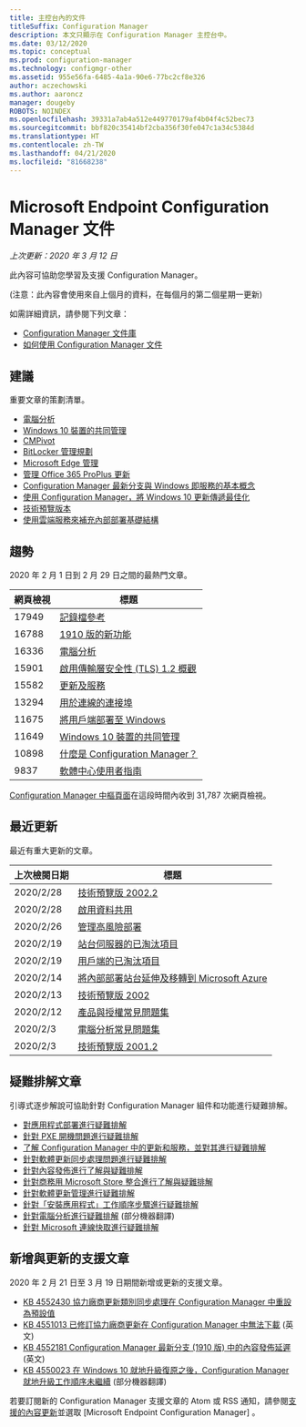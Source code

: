 ```yaml
---
title: 主控台內的文件
titleSuffix: Configuration Manager
description: 本文只顯示在 Configuration Manager 主控台中。
ms.date: 03/12/2020
ms.topic: conceptual
ms.prod: configuration-manager
ms.technology: configmgr-other
ms.assetid: 955e56fa-6485-4a1a-90e6-77bc2cf8e326
author: aczechowski
ms.author: aaroncz
manager: dougeby
ROBOTS: NOINDEX
ms.openlocfilehash: 39331a7ab4a512e449770179af4b04f4c52bec73
ms.sourcegitcommit: bbf820c35414bf2cba356f30fe047c1a34c5384d
ms.translationtype: HT
ms.contentlocale: zh-TW
ms.lasthandoff: 04/21/2020
ms.locfileid: "81668238"
---
```

<!-- 
- Feature 1357546
- This page displays in-console, under the Community workspace, Documentation node. 
- Don't use any relative links; must be full https://docs.microsoft.com and language neutral
- Process: https://microsoft.sharepoint.com/teams/ConfigMgr/Documents/ContentPub/Data%20collection%20process%20for%20Feature%201357546%20In-console%20documentation.docx?web=1
-->

# <a name="microsoft-endpoint-configuration-manager-documentation"></a>Microsoft Endpoint Configuration Manager 文件

*上次更新：2020 年 3 月 12 日*

此內容可協助您學習及支援 Configuration Manager。

(注意：此內容會使用來自上個月的資料，在每個月的第二個星期一更新)

如需詳細資訊，請參閱下列文章：

- [Configuration Manager 文件庫](https://docs.microsoft.com/configmgr)  
- [如何使用 Configuration Manager 文件](https://docs.microsoft.com/configmgr/core/understand/use-docs)

## <a name="recommended"></a>建議

重要文章的策劃清單。

- [電腦分析](https://docs.microsoft.com/configmgr/desktop-analytics/overview)
- [Windows 10 裝置的共同管理](https://docs.microsoft.com/configmgr/comanage/overview)  
- [CMPivot](https://docs.microsoft.com/configmgr/core/servers/manage/cmpivot)  
- [BitLocker 管理規劃](https://docs.microsoft.com/configmgr/protect/plan-design/bitlocker-management)  
- [Microsoft Edge 管理](https://docs.microsoft.com/configmgr/apps/deploy-use/deploy-edge)  
- [管理 Office 365 ProPlus 更新](https://docs.microsoft.com/configmgr/sum/deploy-use/manage-office-365-proplus-updates)  
- [Configuration Manager 最新分支與 Windows 即服務的基本概念](https://docs.microsoft.com/configmgr/core/understand/configuration-manager-and-windows-as-service)
- [使用 Configuration Manager，將 Windows 10 更新傳遞最佳化](https://docs.microsoft.com/configmgr/sum/deploy-use/optimize-windows-10-update-delivery)
- [技術預覽版本](https://docs.microsoft.com/configmgr/core/get-started/technical-preview)
- [使用雲端服務來補充內部部署基礎結構](https://docs.microsoft.com/configmgr/core/understand/use-cloud-services)

## <a name="trending"></a>趨勢

2020 年 2 月 1 日到 2 月 29 日之間的最熱門文章。

| 網頁檢視 | 標題 |
|------------|-------|
| 17949 | [記錄檔參考](https://docs.microsoft.com/configmgr/core/plan-design/hierarchy/log-files) |
| 16788 | [1910 版的新功能](https://docs.microsoft.com/configmgr/core/plan-design/changes/whats-new-in-version-1910) |
| 16336 | [電腦分析](https://docs.microsoft.com/configmgr/desktop-analytics/overview) |
| 15901 | [啟用傳輸層安全性 (TLS) 1.2 概觀](https://docs.microsoft.com/configmgr/core/plan-design/security/enable-tls-1-2) |
| 15582 | [更新及服務](https://docs.microsoft.com/configmgr/core/servers/manage/updates) |
| 13294 | [用於連線的連接埠](https://docs.microsoft.com/configmgr/core/plan-design/hierarchy/ports) |
| 11675 | [將用戶端部署至 Windows](https://docs.microsoft.com/configmgr/core/clients/deploy/deploy-clients-to-windows-computers) |
| 11649 | [Windows 10 裝置的共同管理](https://docs.microsoft.com/configmgr/comanage/overview) |
| 10898 | [什麼是 Configuration Manager？](https://docs.microsoft.com/configmgr/core/understand/introduction) |
| 9837 | [軟體中心使用者指南](https://docs.microsoft.com/configmgr/core/understand/software-center) |

[Configuration Manager 中樞頁面](https://docs.microsoft.com/configmgr/)在這段時間內收到 31,787 次網頁檢視。

## <a name="recently-updated"></a>最近更新

最近有重大更新的文章。

| 上次檢閱日期 | 標題 |
|---------------|-------|
| 2020/2/28 | [技術預覽版 2002.2](https://docs.microsoft.com/configmgr/core/get-started/2020/technical-preview-2002-2) |
| 2020/2/28 | [啟用資料共用](https://docs.microsoft.com/configmgr/desktop-analytics/enable-data-sharing) |
| 2020/2/26 | [管理高風險部署](https://docs.microsoft.com/configmgr/core/servers/manage/settings-to-manage-high-risk-deployments) |
| 2020/2/19 | [站台伺服器的已淘汰項目](https://docs.microsoft.com/configmgr/core/plan-design/changes/deprecated/removed-and-deprecated-server) |
| 2020/2/19 | [用戶端的已淘汰項目](https://docs.microsoft.com/configmgr/core/plan-design/changes/deprecated/removed-and-deprecated-client) |
| 2020/2/14 | [將內部部署站台延伸及移轉到 Microsoft Azure](https://docs.microsoft.com/configmgr/core/support/azure-migration-tool) |
| 2020/2/13 | [技術預覽版 2002](https://docs.microsoft.com/configmgr/core/get-started/2020/technical-preview-2002) |
| 2020/2/12 | [產品與授權常見問題集](https://docs.microsoft.com/configmgr/core/understand/product-and-licensing-faq) |
| 2020/2/3 | [電腦分析常見問題集](https://docs.microsoft.com/configmgr/desktop-analytics/faq) |
| 2020/2/3 | [技術預覽版 2001.2](https://docs.microsoft.com/configmgr/core/get-started/2020/technical-preview-2001-2) |

## <a name="troubleshooting-articles"></a>疑難排解文章

引導式逐步解說可協助針對 Configuration Manager 組件和功能進行疑難排解。

- [對應用程式部署進行疑難排解](https://docs.microsoft.com/configmgr/apps/understand/app-deployment-technical-reference)
- [針對 PXE 開機問題進行疑難排解](https://support.microsoft.com/help/4468612)
- [了解 Configuration Manager 中的更新和服務，並對其進行疑難排解](https://support.microsoft.com/help/4490424)
- [針對軟體更新同步處理問題進行疑難排解](https://support.microsoft.com/help/10059)
- [針對內容發佈進行了解與疑難排解](https://support.microsoft.com/help/4482728)
- [針對商務用 Microsoft Store 整合進行了解與疑難排解](https://docs.microsoft.com/configmgr/apps/deploy-use/troubleshoot-microsoft-store-for-business-integration)
- [針對軟體更新管理進行疑難排解](https://support.microsoft.com/help/10680)
- [針對「安裝應用程式」工作順序步驟進行疑難排解](https://support.microsoft.com/help/18408/)
- [針對電腦分析進行疑難排解](https://docs.microsoft.com/configmgr/desktop-analytics/troubleshooting) \(部分機器翻譯\)
- [針對 Microsoft 連線快取進行疑難排解](https://docs.microsoft.com/configmgr/core/servers/deploy/configure/troubleshoot-microsoft-connected-cache)

## <a name="new-and-updated-support-articles"></a>新增與更新的支援文章

2020 年 2 月 21 日至 3 月 19 日期間新增或更新的支援文章。

- [KB 4552430 協力廠商更新類別同步處理在 Configuration Manager 中重設為預設值](https://support.microsoft.com/help/4552430)
- [KB 4551013 已修訂協力廠商更新在 Configuration Manager 中無法下載](https://support.microsoft.com/help/4551013) \(英文\)
- [KB 4552181 Configuration Manager 最新分支 (1910 版) 中的內容發佈延遲](https://support.microsoft.com/help/4552181) \(英文\)
- [KB 4550023 在 Windows 10 就地升級復原之後，Configuration Manager 就地升級工作順序未繼續](https://support.microsoft.com/help/4550023) \(部分機器翻譯\)

若要訂閱新的 Configuration Manager 支援文章的 Atom 或 RSS 通知，請參閱[支援的內容更新](https://support.microsoft.com/help/4089498/)並選取 [Microsoft Endpoint Configuration Manager]  。  
